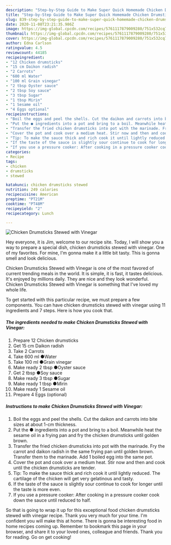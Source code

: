 ```yaml
---
description: "Step-by-Step Guide to Make Super Quick Homemade Chicken Drumsticks Stewed with Vinegar"
title: "Step-by-Step Guide to Make Super Quick Homemade Chicken Drumsticks Stewed with Vinegar"
slug: 839-step-by-step-guide-to-make-super-quick-homemade-chicken-drumsticks-stewed-with-vinegar
date: 2020-11-08T23:21:35.986Z
image: https://img-global.cpcdn.com/recipes/5761117879009280/751x532cq70/chicken-drumsticks-stewed-with-vinegar-recipe-main-photo.jpg
thumbnail: https://img-global.cpcdn.com/recipes/5761117879009280/751x532cq70/chicken-drumsticks-stewed-with-vinegar-recipe-main-photo.jpg
cover: https://img-global.cpcdn.com/recipes/5761117879009280/751x532cq70/chicken-drumsticks-stewed-with-vinegar-recipe-main-photo.jpg
author: Edna Carlson
ratingvalue: 4.5
reviewcount: 44185
recipeingredient:
- "12 Chicken drumsticks"
- "15 cm Daikon radish"
- "2 Carrots"
- "600 ml Water"
- "100 ml Grain vinegar"
- "2 tbsp Oyster sauce"
- "2 tbsp Soy sauce"
- "3 tbsp Sugar"
- "1 tbsp Mirin"
- "1 Sesame oil"
- "4 Eggs optional"
recipeinstructions:
- "Boil the eggs and peel the shells. Cut the daikon and carrots into bite sizes at about 1-cm thickness."
- "Put the ● ingredients into a pot and bring to a boil. Meanwhile heat the sesame oil in a frying pan and fry the chicken drumsticks until golden brown."
- "Transfer the fried chicken drumsticks into pot with the marinade. Fry the carrot and daikon radish in the same frying pan until golden brown. Transfer them to the  marinade. Add 1 boiled egg into the same pot."
- "Cover the pot and cook over a medium heat. Stir now and then and cook until the chicken drumsticks are tender."
- "Tip: To make the sauce thick and rich cook it until lightly reduced. The cartilage of the chicken will get very gelatinous and tasty."
- "If the taste of the sauce is slightly sour continue to cook for longer until the taste is more even."
- "If you use a pressure cooker: After cooking in a pressure cooker cook down the sauce until reduced to half."
categories:
- Recipe
tags:
- chicken
- drumsticks
- stewed

katakunci: chicken drumsticks stewed 
nutrition: 249 calories
recipecuisine: American
preptime: "PT21M"
cooktime: "PT48M"
recipeyield: "2"
recipecategory: Lunch

---
```



![Chicken Drumsticks Stewed with Vinegar](https://img-global.cpcdn.com/recipes/5761117879009280/751x532cq70/chicken-drumsticks-stewed-with-vinegar-recipe-main-photo.jpg)

Hey everyone, it is Jim, welcome to our recipe site. Today, I will show you a way to prepare a special dish, chicken drumsticks stewed with vinegar. One of my favorites. For mine, I'm gonna make it a little bit tasty. This is gonna smell and look delicious.

Chicken Drumsticks Stewed with Vinegar is one of the most favored of current trending meals in the world. It is simple, it is fast, it tastes delicious. It's enjoyed by millions daily. They are nice and they look wonderful. Chicken Drumsticks Stewed with Vinegar is something that I've loved my whole life.




To get started with this particular recipe, we must prepare a few components. You can have chicken drumsticks stewed with vinegar using 11 ingredients and 7 steps. Here is how you cook that.

<!--inarticleads1-->

##### The ingredients needed to make Chicken Drumsticks Stewed with Vinegar:

1. Prepare 12 Chicken drumsticks
1. Get 15 cm Daikon radish
1. Take 2 Carrots
1. Take 600 ml ●Water
1. Take 100 ml ●Grain vinegar
1. Make ready 2 tbsp ●Oyster sauce
1. Get 2 tbsp ●Soy sauce
1. Make ready 3 tbsp ●Sugar
1. Make ready 1 tbsp ●Mirin
1. Make ready 1 Sesame oil
1. Prepare 4 Eggs (optional)




<!--inarticleads2-->

##### Instructions to make Chicken Drumsticks Stewed with Vinegar:

1. Boil the eggs and peel the shells. Cut the daikon and carrots into bite sizes at about 1-cm thickness.
1. Put the ● ingredients into a pot and bring to a boil. Meanwhile heat the sesame oil in a frying pan and fry the chicken drumsticks until golden brown.
1. Transfer the fried chicken drumsticks into pot with the marinade. Fry the carrot and daikon radish in the same frying pan until golden brown. Transfer them to the  marinade. Add 1 boiled egg into the same pot.
1. Cover the pot and cook over a medium heat. Stir now and then and cook until the chicken drumsticks are tender.
1. Tip: To make the sauce thick and rich cook it until lightly reduced. The cartilage of the chicken will get very gelatinous and tasty.
1. If the taste of the sauce is slightly sour continue to cook for longer until the taste is more even.
1. If you use a pressure cooker: After cooking in a pressure cooker cook down the sauce until reduced to half.




So that is going to wrap it up for this exceptional food chicken drumsticks stewed with vinegar recipe. Thank you very much for your time. I'm confident you will make this at home. There is gonna be interesting food in home recipes coming up. Remember to bookmark this page in your browser, and share it to your loved ones, colleague and friends. Thank you for reading. Go on get cooking!
